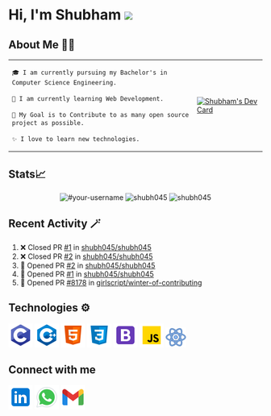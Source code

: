 # Hi, I'm Shubham <img src="https://github.com/TheDudeThatCode/TheDudeThatCode/blob/master/Assets/Hi.gif" width="29px" />

## About Me 👨‍💻 
<table> 
<tr> 
  <td>
    
    🎓 I am currently pursuing my Bachelor's in Computer Science Engineering.
    
    🌱 I am currently learning Web Development.
    
    🎯 My Goal is to Contribute to as many open source project as possible.
    
    ✨ I love to learn new technologies. 
  </td>
<td >
    <a href="https://app.daily.dev/Shubh_dev"><img src="https://api.daily.dev/devcards/29970c05a54c451580d7a2ff2a0621f0.png?r=q39" width="400" alt="Shubham's Dev Card"/></a>
  </td>  
</tr>  
</table>


<!-- ![GitHub Activity Graph](https://activity-graph.herokuapp.com/graph?username=shubh045&theme=dracula&hide_border=true) -->

## Stats📈
<p align="center">
<img width="40%" src="https://github-readme-stats.vercel.app/api/top-langs?username=shubh045&show_icons=true&theme=dracula&title_color=ff8000&text_color=ffffff&bg_color=6a6a6a&locale=en&layout=compact&hide_border=true" alt="#your-username" />
  
<img width="48%" src="https://github-readme-stats.vercel.app/api?username=shubh045&show_icons=true&theme=dracula&title_color=ff8000&text_color=ffffff&bg_color=6a6a6a&locale=en&hide_border=true" alt="shubh045" />
  
<img width="48%" src="https://github-readme-streak-stats.herokuapp.com/?user=shubh045&theme=highcontrast&hide_border=true" alt="shubh045" />
</p>


## Recent Activity 🪄
<!--START_SECTION:activity-->
1. ❌ Closed PR [#1](https://github.com/shubh045/shubh045/pull/1) in [shubh045/shubh045](https://github.com/shubh045/shubh045)
2. ❌ Closed PR [#2](https://github.com/shubh045/shubh045/pull/2) in [shubh045/shubh045](https://github.com/shubh045/shubh045)
3. 💪 Opened PR [#2](https://github.com/shubh045/shubh045/pull/2) in [shubh045/shubh045](https://github.com/shubh045/shubh045)
4. 💪 Opened PR [#1](https://github.com/shubh045/shubh045/pull/1) in [shubh045/shubh045](https://github.com/shubh045/shubh045)
5. 💪 Opened PR [#8178](https://github.com/girlscript/winter-of-contributing/pull/8178) in [girlscript/winter-of-contributing](https://github.com/girlscript/winter-of-contributing)
<!--END_SECTION:activity-->

## Technologies ⚙️
<p>
<img src="./images/icons8-c-programming-48.png" alt="C" />
<img src="./images/icons8-c++-48.png" alt="CPP" />
<img src="./images/icons8-html-5-48.png" alt="HTML" />
<img src="./images/icons8-css3-48.png" alt="CSS" />
<img src="./images/icons8-bootstrap-48.png" alt="Bootstrap" />
<img src="./images/icons8-javascript-48.png" alt="Javascript" />
<img src="./images/icons8-react-40.png" alt="React" />
</p>  

## Connect with me
<a href="https://linkedin.com/in/shubham-kumar-1045ba219"> <img src="./images/icons8-linkedin-48.png" alt="linkedin" /></a>
<a href="https://wa.me/+917696017079"> <img src="./images/icons8-whatsapp-48.png" alt="whatsapp" /></a>
<a href="mailto:shubh6441@gmail.com"> <img src="./images/icons8-gmail-48.png" alt="whatsapp" /></a>
